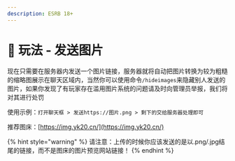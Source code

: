 ```yaml
---
description: ESRB 18+
---
```


# 🔞 玩法 - 发送图片

现在只需要在服务器内发送一个图片链接，服务器就将自动把图片转换为较为粗糙的缩略图展示在聊天区域内，当然你可以使用命令`/hideimages`来隐藏别人发送的图片，如果你发现了有玩家存在滥用图片系统的问题请及时向管理员举报，我们将对其进行处罚

使用示例：`打开聊天框 > 发送https://图片.png > 剩下的交给服务器处理即可`

推荐图床：[https://img.yk20.cn/](https://img.yk20.cn/)

{% hint style="warning" %}
请注意：上传的时候你应该发送的是以.png/.jpg结尾的链接，而不是图床的图片预览网站链接！
{% endhint %}
